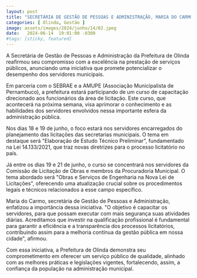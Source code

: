 ```yaml
---
layout: post
title: "SECRETÁRIA DE GESTÃO DE PESSOAS E ADMINISTRAÇÃO, MARIA DO CARMO, REAFIRMA COMPROMISSO COM QUALIDADE DOS SERVIÇOS PÚBLICOS"
categories: [ Olinda, Gestão ]
image: assets/images/2024/junho/14/02.jpeg
date:   2024-06-14  19:01:00 -0300
#tags: [sticky, featured]
---
```

A Secretária de Gestão de Pessoas e Administração da Prefeitura de Olinda reafirmou seu compromisso com a excelência na prestação de serviços públicos, anunciando uma iniciativa que promete potencializar o desempenho dos servidores municipais.

Em parceria com o SEBRAE e a AMUPE (Associação Municipalista de Pernambuco), a prefeitura estará participando de um curso de capacitação direcionado aos funcionários da área de licitação. Este curso, que acontecerá na próxima semana, visa aprimorar o conhecimento e as habilidades dos servidores envolvidos nessa importante esfera da administração pública.

Nos dias 18 e 19 de junho, o foco estará nos servidores encarregados do planejamento das licitações das secretarias municipais. O tema em destaque será "Elaboração de Estudo Técnico Preliminar", fundamentado na Lei 14.133/2021, que traz novas diretrizes para o processo licitatório no país.

Já entre os dias 19 e 21 de junho, o curso se concentrará nos servidores da Comissão de Licitação de Obras e membros da Procuradoria Municipal. O tema abordado será "Obras e Serviços de Engenharia na Nova Lei de Licitações", oferecendo uma atualização crucial sobre os procedimentos legais e técnicos relacionados a esse campo específico.

Maria do Carmo, secretária de Gestão de Pessoas e Administração, enfatizou a importância dessa iniciativa. "O objetivo é capacitar os servidores, para que possam executar com mais segurança suas atividades diárias. Acreditamos que investir na qualificação profissional é fundamental para garantir a eficiência e a transparência dos processos licitatórios, contribuindo assim para a melhoria contínua da gestão pública em nossa cidade", afirmou.

Com essa iniciativa, a Prefeitura de Olinda demonstra seu comprometimento em oferecer um serviço público de qualidade, alinhado com as melhores práticas e legislações vigentes, fortalecendo, assim, a confiança da população na administração municipal.